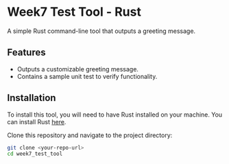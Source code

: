 # Week7 Test Tool - Rust

A simple Rust command-line tool that outputs a greeting message.

## Features

- Outputs a customizable greeting message.
- Contains a sample unit test to verify functionality.

## Installation

To install this tool, you will need to have Rust installed on your machine. You can install Rust [here](https://www.rust-lang.org/tools/install).

Clone this repository and navigate to the project directory:

```bash
git clone <your-repo-url>
cd week7_test_tool
